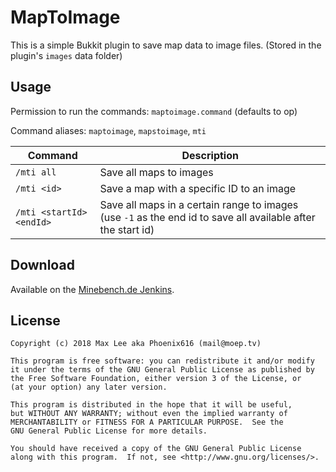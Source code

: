 # MapToImage

This is a simple Bukkit plugin to save map data to image files. (Stored in the plugin's `images` data folder)

## Usage

Permission to run the commands: `maptoimage.command` (defaults to op)

Command aliases: `maptoimage`, `mapstoimage`, `mti`

Command                  | Description
-------------------------|------------------------------------------
`/mti all`               | Save all maps to images
`/mti <id>`              | Save a map with a specific ID to an image
`/mti <startId> <endId>` | Save all maps in a certain range to images (use `-1` as the end id to save all available after the start id)

## Download

Available on the [Minebench.de Jenkins](https://ci.minebench.de/job/MapToImage/).

## License

```
Copyright (c) 2018 Max Lee aka Phoenix616 (mail@moep.tv)

This program is free software: you can redistribute it and/or modify
it under the terms of the GNU General Public License as published by
the Free Software Foundation, either version 3 of the License, or
(at your option) any later version.

This program is distributed in the hope that it will be useful,
but WITHOUT ANY WARRANTY; without even the implied warranty of
MERCHANTABILITY or FITNESS FOR A PARTICULAR PURPOSE.  See the
GNU General Public License for more details.

You should have received a copy of the GNU General Public License
along with this program.  If not, see <http://www.gnu.org/licenses/>.
```
